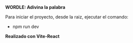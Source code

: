 **WORDLE: Adivina la palabra**


Para iniciar el proyecto, desde la raiz, ejecutar el comando:

- npm run dev

**Realizado con Vite-React**